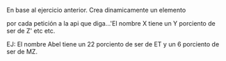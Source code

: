 En base al ejercicio anterior. Crea dinamicamente un elemento <p> por cada petición a la api que diga...'El nombre X tiene un Y porciento de ser de Z' etc etc.

EJ: El nombre Abel tiene un 22 porciento de ser de ET y un 6 porciento de ser de MZ.
